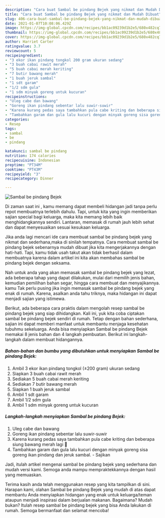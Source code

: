 ```yaml
---
description: "Cara buat Sambal be pindang Bejek yang nikmat dan Mudah Dibuat"
title: "Cara buat Sambal be pindang Bejek yang nikmat dan Mudah Dibuat"
slug: 406-cara-buat-sambal-be-pindang-bejek-yang-nikmat-dan-mudah-dibuat
date: 2021-01-07T10:08:06.429Z
image: https://img-global.cpcdn.com/recipes/bb1ac09239d1b2e5/680x482cq70/sambal-be-pindang-bejek-foto-resep-utama.jpg
thumbnail: https://img-global.cpcdn.com/recipes/bb1ac09239d1b2e5/680x482cq70/sambal-be-pindang-bejek-foto-resep-utama.jpg
cover: https://img-global.cpcdn.com/recipes/bb1ac09239d1b2e5/680x482cq70/sambal-be-pindang-bejek-foto-resep-utama.jpg
author: Harriet Carter
ratingvalue: 3.7
reviewcount: 5
recipeingredient:
- "3 ekor ikan pindang tongkol 200 gram ukuran sedang"
- "3 buah cabai rawit merah"
- "5 buah cabai merah keriting"
- "7 butir bawang merah"
- "1 buah jeruk sambal"
- "1 sdt garam"
- "1/2 sdm gula"
- "1 sdm minyak goreng untuk kucuran"
recipeinstructions:
- "Uleg cabe dan bawang"
- "Goreng ikan pindang sebentar lalu suwir-suwir"
- "Karena kurang pedas saya tambahkan pula cabe kriting dan beberapa siung bawang merah lagi 🤭"
- "Tambahkan garam dan gula lalu kucuri dengan minyak goreng sisa goreng ikan pindang dan jeruk sambal. Sajikan"
categories:
- Resep
tags:
- sambal
- be
- pindang

katakunci: sambal be pindang 
nutrition: 174 calories
recipecuisine: Indonesian
preptime: "PT34M"
cooktime: "PT43M"
recipeyield: "3"
recipecategory: Dinner

---
```



![Sambal be pindang Bejek](https://img-global.cpcdn.com/recipes/bb1ac09239d1b2e5/680x482cq70/sambal-be-pindang-bejek-foto-resep-utama.jpg)

Di zaman  saat ini , kamu memang dapat membeli hidangan jadi tanpa perlu repot membuatnya terlebih dahulu. Tapi, untuk kita yang ingin memberikan sajian special bagi keluarga, maka kita memang lebih baik menghidangkannya sendiri. Lantaran, memasak di rumah jauh lebih sehat dan dapat menyesuaikan sesuai kesukaan keluarga.

Jika anda lagi mencari ide cara membuat sambal be pindang bejek yang nikmat dan sederhana,maka di sinilah tempatnya. Cara membuat sambal be pindang bejek  sebenarnya mudah dibuat jika kita mengerjakannya dengan hati-hati. Tapi, kamu tidak usah takut akan tidak berhasil dalam membuatnya 
karena dalam artikel ini kita akan membahas sambal be pindang bejek dengan seksama.  



Nah untuk anda yang akan memasak sambal be pindang bejek yang lezat, ada beberapa tahap yang dapat dilakukan, mulai dari memilih jenis bahan, kemudian pemilihan bahan segar, hingga cara membuat dan menyajikannya. kamu Tak perlu pusing jika ingin memasak sambal be pindang bejek yang enak di rumah. Karena, asalkan anda  tahu triknya, maka hidangan ini dapat menjadi sajian yang istimewa.

Berikut, ada beberapa cara praktis  dalam mengolah resep sambal be pindang bejek yang siap dihidangkan. Kali ini, yuk kita coba ciptakan sambal be pindang bejek sendiri di rumah. Tetap dengan bahan sederhana, sajian ini dapat memberi manfaat untuk membantu menjaga kesehatan tubuhmu sekeluarga. Anda bisa menyiapkan Sambal be pindang Bejek memakai 8 jenis bahan dan 4 langkah pembuatan. Berikut ini langkah-langkah dalam membuat hidangannya.

<!--inarticleads1-->

##### Bahan-bahan dan bumbu yang dibutuhkan untuk menyiapkan Sambal be pindang Bejek:

1. Ambil 3 ekor ikan pindang tongkol (±200 gram) ukuran sedang
1. Siapkan 3 buah cabai rawit merah
1. Sediakan 5 buah cabai merah keriting
1. Sediakan 7 butir bawang merah
1. Siapkan 1 buah jeruk sambal
1. Ambil 1 sdt garam
1. Ambil 1/2 sdm gula
1. Ambil 1 sdm minyak goreng untuk kucuran




<!--inarticleads2-->

##### Langkah-langkah menyiapkan Sambal be pindang Bejek:

1. Uleg cabe dan bawang
1. Goreng ikan pindang sebentar lalu suwir-suwir
1. Karena kurang pedas saya tambahkan pula cabe kriting dan beberapa siung bawang merah lagi 🤭
1. Tambahkan garam dan gula lalu kucuri dengan minyak goreng sisa goreng ikan pindang dan jeruk sambal. - Sajikan




Jadi, itulah artikel mengenai  sambal be pindang bejek  yang sederhana dan mudah versi kami. Semoga anda mampu mempraktekkannya dengan hasil yang memuaskan. 

Terima kasih anda telah menggunakan resep yang kita tampilkan di sini. Harapan kami, olahan  Sambal be pindang Bejek yang mudah di atas dapat membantu Anda menyiapkan hidangan yang enak untuk keluarga/teman ataupun menjadi inspirasi dalam berjualan makanan. Bagaimana? Mudah bukan? Itulah resep sambal be pindang bejek yang bisa Anda lakukan di rumah. Semoga bermanfaat dan selamat mencoba!

